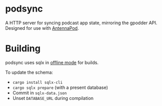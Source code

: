 # podsync

A HTTP server for syncing podcast app state, mirroring the gpodder API. Designed for use with [AntennaPod].

[AntennaPod]: https://github.com/AntennaPod/AntennaPod

# Building

podsync uses sqlx in [offline mode] for builds.

To update the schema:
- `cargo install sqlx-cli`
- `cargo sqlx prepare` (with a present database)
- Commit in `sqlx-data.json`
- Unset `DATABASE_URL` during compilation

[offline mode]: https://docs.rs/sqlx/latest/sqlx/macro.query.html#offline-mode-requires-the-offline-feature

